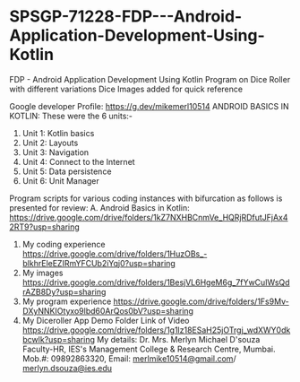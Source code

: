 # SPSGP-71228-FDP---Android-Application-Development-Using-Kotlin
FDP - Android Application Development Using Kotlin
Program on Dice Roller with different variations
Dice Images added for quick reference

Google developer Profile: <https://g.dev/mikemerl10514> 
ANDROID BASICS IN KOTLIN:
These were the 6 units:-
1.	Unit 1: Kotlin basics
2.	Unit 2: Layouts
3.	Unit 3: Navigation
4.	Unit 4: Connect to the Internet
5.	Unit 5: Data persistence
6.	Unit 6: Unit Manager
 
Program scripts for various coding instances with bifurcation as follows is presented for review:
A.	Android Basics in Kotlin: <https://drive.google.com/drive/folders/1kZ7NXHBCnmVe_HQRjRDfutJFjAx42RT9?usp=sharing>
1. My coding experience <https://drive.google.com/drive/folders/1HuzOBs_-blkhrEleEZIRmYFCUb2iYqj0?usp=sharing>
2. My images <https://drive.google.com/drive/folders/1BesjVL6HgeM6g_7fYwCuIWsQdrAZB8Dy?usp=sharing>
3. My program experience <https://drive.google.com/drive/folders/1Fs9Mv-DXyNNKIOtyxo9lbd60ArQos0bV?usp=sharing>
4. My Diceroller App Demo Folder Link of Video https://drive.google.com/drive/folders/1g1lz18ESaH25jOTrgj_wdXWY0dkbcwlk?usp=sharing
My details:
Dr. Mrs. Merlyn Michael D'souza
Faculty-HR, IES's Management College & Research Centre, Mumbai.
Mob.#: 09892863320, Email: merlmike10514@gmail.com/ merlyn.dsouza@ies.edu 
